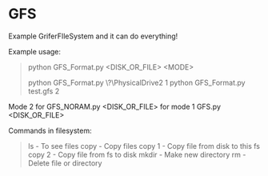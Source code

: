 # GFS
Example GriferFIleSystem and it can do everything!

Example usage:

> python GFS_Format.py <DISK_OR_FILE\> <MODE\>
>
> python GFS_Format.py \\?\PhysicalDrive2 1
> python GFS_Format.py test.gfs 2

Mode 2 for GFS_NORAM.py <DISK_OR_FILE\> for mode 1 GFS.py <DISK_OR_FILE\>

Commands in filesystem:
>ls - To see files
>copy - Copy files
>copy 1 - Copy file from disk to this fs
>copy 2 - Copy file from fs to disk
>mkdir - Make new directory
>rm - Delete file or directory
